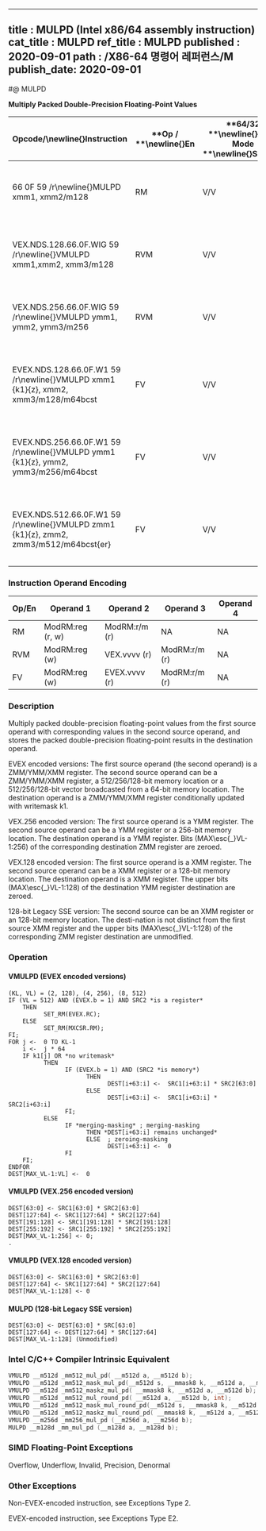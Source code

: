 ----------------------------
title : MULPD (Intel x86/64 assembly instruction)
cat_title : MULPD
ref_title : MULPD
published : 2020-09-01
path : /X86-64 명령어 레퍼런스/M
publish_date: 2020-09-01
----------------------------
#@ MULPD

**Multiply Packed Double-Precision Floating-Point Values**

|**Opcode/**\newline{}**Instruction**|**Op / **\newline{}**En**|**64/32 **\newline{}**bit Mode **\newline{}**Support**|**CPUID **\newline{}**Feature **\newline{}**Flag**|**Description**|
|------------------------------------|-------------------------|------------------------------------------------------|--------------------------------------------------|---------------|
|66 0F 59 /r\newline{}MULPD xmm1, xmm2/m128|RM|V/V|SSE2|Multiply packed double-precision floating-point values in xmm2/m128 with xmm1 and store result in xmm1.|
|VEX.NDS.128.66.0F.WIG 59 /r\newline{}VMULPD xmm1,xmm2, xmm3/m128|RVM|V/V|AVX|Multiply packed double-precision floating-point values in xmm3/m128 with xmm2 and store result in xmm1.|
|VEX.NDS.256.66.0F.WIG 59 /r\newline{}VMULPD ymm1, ymm2, ymm3/m256|RVM|V/V|AVX|Multiply packed double-precision floating-point values in ymm3/m256 with ymm2 and store result in ymm1.|
|EVEX.NDS.128.66.0F.W1 59 /r\newline{}VMULPD xmm1 {k1}{z}, xmm2, xmm3/m128/m64bcst|FV|V/V|AVX512VL\newline{}AVX512F|Multiply packed double-precision floating-point values from xmm3/m128/m64bcst to xmm2 and store result in xmm1.|
|EVEX.NDS.256.66.0F.W1 59 /r\newline{}VMULPD ymm1 {k1}{z}, ymm2, ymm3/m256/m64bcst|FV|V/V|AVX512VL\newline{}AVX512F|Multiply packed double-precision floating-point values from ymm3/m256/m64bcst to ymm2 and store result in ymm1.|
|EVEX.NDS.512.66.0F.W1 59 /r\newline{}VMULPD zmm1 {k1}{z}, zmm2, zmm3/m512/m64bcst{er}|FV|V/V|AVX512F|Multiply packed double-precision floating-point values in zmm3/m512/m64bcst with zmm2 and store result in zmm1.|
### Instruction Operand Encoding


|Op/En|Operand 1|Operand 2|Operand 3|Operand 4|
|-----|---------|---------|---------|---------|
|RM|ModRM:reg (r, w)|ModRM:r/m (r)|NA|NA|
|RVM|ModRM:reg (w)|VEX.vvvv (r)|ModRM:r/m (r)|NA|
|FV|ModRM:reg (w)|EVEX.vvvv (r)|ModRM:r/m (r)|NA|
### Description


Multiply packed double-precision floating-point values from the first source operand with corresponding values in the second source operand, and stores the packed double-precision floating-point results in the destination operand.

EVEX encoded versions: The first source operand (the second operand) is a ZMM/YMM/XMM register. The second source operand can be a ZMM/YMM/XMM register, a 512/256/128-bit memory location or a 512/256/128-bit vector broadcasted from a 64-bit memory location. The destination operand is a ZMM/YMM/XMM register conditionally updated with writemask k1.

VEX.256 encoded version: The first source operand is a YMM register. The second source operand can be a YMM register or a 256-bit memory location. The destination operand is a YMM register. Bits (MAX\esc{_}VL-1:256) of the corresponding destination ZMM register are zeroed.

VEX.128 encoded version: The first source operand is a XMM register. The second source operand can be a XMM register or a 128-bit memory location. The destination operand is a XMM register. The upper bits (MAX\esc{_}VL-1:128) of the destination YMM register destination are zeroed.

128-bit Legacy SSE version: The second source can be an XMM register or an 128-bit memory location. The desti-nation is not distinct from the first source XMM register and the upper bits (MAX\esc{_}VL-1:128) of the corresponding ZMM register destination are unmodified.


### Operation
#### VMULPD (EVEX encoded versions)
```info-verb
(KL, VL) = (2, 128), (4, 256), (8, 512)
IF (VL = 512) AND (EVEX.b = 1) AND SRC2 *is a register*
    THEN
          SET_RM(EVEX.RC);
    ELSE 
          SET_RM(MXCSR.RM);
FI;
FOR j <-  0 TO KL-1
    i <-  j * 64
    IF k1[j] OR *no writemask*
          THEN 
                IF (EVEX.b = 1) AND (SRC2 *is memory*)
                      THEN
                            DEST[i+63:i] <-  SRC1[i+63:i] * SRC2[63:0]
                      ELSE 
                            DEST[i+63:i] <-  SRC1[i+63:i] * SRC2[i+63:i]
                FI;
          ELSE 
                IF *merging-masking* ; merging-masking
                      THEN *DEST[i+63:i] remains unchanged*
                      ELSE  ; zeroing-masking
                            DEST[i+63:i] <-  0
                FI
    FI;
ENDFOR
DEST[MAX_VL-1:VL] <-  0
```
#### VMULPD (VEX.256 encoded version)
```info-verb
DEST[63:0] <- SRC1[63:0] * SRC2[63:0]
DEST[127:64] <- SRC1[127:64] * SRC2[127:64]
DEST[191:128] <- SRC1[191:128] * SRC2[191:128]
DEST[255:192] <- SRC1[255:192] * SRC2[255:192]
DEST[MAX_VL-1:256] <- 0;
.
```
#### VMULPD (VEX.128 encoded version)
```info-verb
DEST[63:0] <- SRC1[63:0] * SRC2[63:0]
DEST[127:64] <- SRC1[127:64] * SRC2[127:64]
DEST[MAX_VL-1:128] <- 0
```
#### MULPD (128-bit Legacy SSE version)
```info-verb
DEST[63:0] <- DEST[63:0] * SRC[63:0]
DEST[127:64] <- DEST[127:64] * SRC[127:64]
DEST[MAX_VL-1:128] (Unmodified)
```

### Intel C/C++ Compiler Intrinsic Equivalent

```cpp
VMULPD __m512d _mm512_mul_pd( __m512d a, __m512d b);
VMULPD __m512d _mm512_mask_mul_pd(__m512d s, __mmask8 k, __m512d a, __m512d b);
VMULPD __m512d _mm512_maskz_mul_pd( __mmask8 k, __m512d a, __m512d b);
VMULPD __m512d _mm512_mul_round_pd( __m512d a, __m512d b, int);
VMULPD __m512d _mm512_mask_mul_round_pd(__m512d s, __mmask8 k, __m512d a, __m512d b, int);
VMULPD __m512d _mm512_maskz_mul_round_pd( __mmask8 k, __m512d a, __m512d b, int);
VMULPD __m256d _mm256_mul_pd (__m256d a, __m256d b);
MULPD __m128d _mm_mul_pd (__m128d a, __m128d b);
```
### SIMD Floating-Point Exceptions


Overflow, Underflow, Invalid, Precision, Denormal

### Other Exceptions


Non-EVEX-encoded instruction, see Exceptions Type 2.

EVEX-encoded instruction, see Exceptions Type E2.

